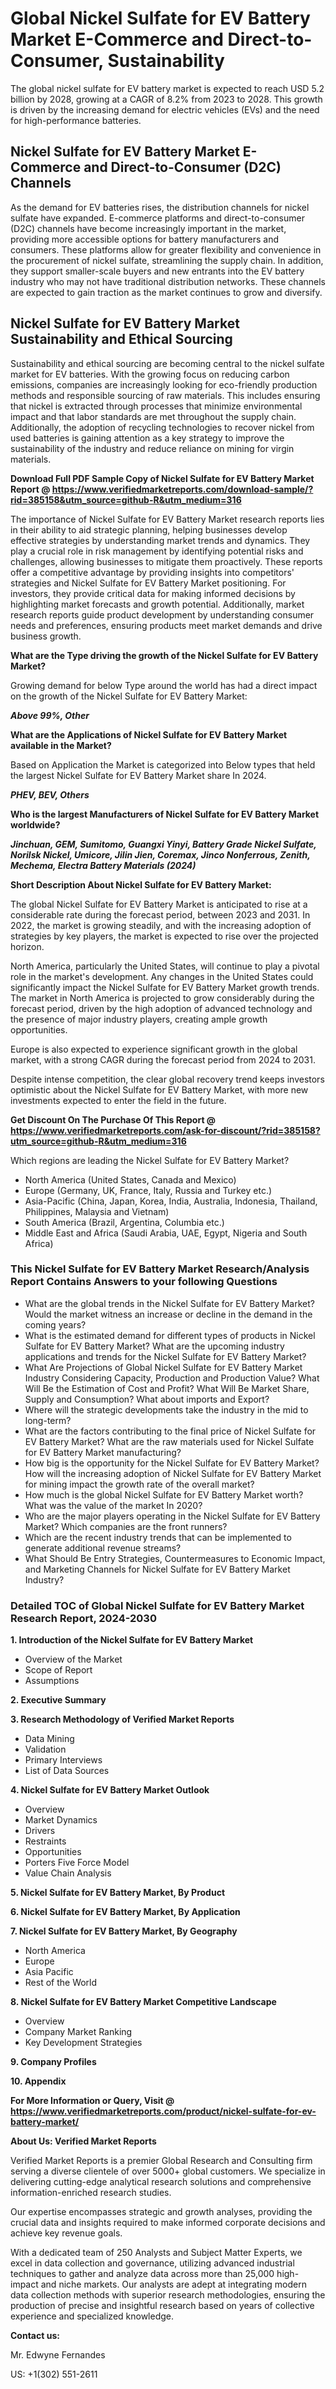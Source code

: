 <h1>Global Nickel Sulfate for EV Battery Market E-Commerce and Direct-to-Consumer, Sustainability</h1><p class=""><p>The global nickel sulfate for EV battery market is expected to reach USD 5.2 billion by 2028, growing at a CAGR of 8.2% from 2023 to 2028. This growth is driven by the increasing demand for electric vehicles (EVs) and the need for high-performance batteries.</p><h2>Nickel Sulfate for EV Battery Market E-Commerce and Direct-to-Consumer (D2C) Channels</h2><p>As the demand for EV batteries rises, the distribution channels for nickel sulfate have expanded. E-commerce platforms and direct-to-consumer (D2C) channels have become increasingly important in the market, providing more accessible options for battery manufacturers and consumers. These platforms allow for greater flexibility and convenience in the procurement of nickel sulfate, streamlining the supply chain. In addition, they support smaller-scale buyers and new entrants into the EV battery industry who may not have traditional distribution networks. These channels are expected to gain traction as the market continues to grow and diversify.</p><h2>Nickel Sulfate for EV Battery Market Sustainability and Ethical Sourcing</h2><p>Sustainability and ethical sourcing are becoming central to the nickel sulfate market for EV batteries. With the growing focus on reducing carbon emissions, companies are increasingly looking for eco-friendly production methods and responsible sourcing of raw materials. This includes ensuring that nickel is extracted through processes that minimize environmental impact and that labor standards are met throughout the supply chain. Additionally, the adoption of recycling technologies to recover nickel from used batteries is gaining attention as a key strategy to improve the sustainability of the industry and reduce reliance on mining for virgin materials.</p></p><p class=""><strong>Download Full PDF Sample Copy of Nickel Sulfate for EV Battery Market Report @ <a href="https://www.verifiedmarketreports.com/download-sample/?rid=385158&utm_source=github-R&utm_medium=316" target="_blank">https://www.verifiedmarketreports.com/download-sample/?rid=385158&utm_source=github-R&utm_medium=316</a></strong></p><p>The importance of&nbsp;Nickel Sulfate for EV Battery Market research reports lies in their ability to aid strategic planning, helping businesses develop effective strategies by understanding market trends and dynamics. They play a crucial role in risk management by identifying potential risks and challenges, allowing businesses to mitigate them proactively. These reports offer a competitive advantage by providing insights into competitors' strategies and Nickel Sulfate for EV Battery Market positioning. For investors, they provide critical data for making informed decisions by highlighting market forecasts and growth potential. Additionally, market research reports guide product development by understanding consumer needs and preferences, ensuring products meet market demands and drive business growth.</p><p><strong>What are the&nbsp;Type driving the growth of the Nickel Sulfate for EV Battery Market?</strong></p><p id="" class="">Growing demand for below Type around the world has had a direct impact on the growth of the Nickel Sulfate for EV Battery Market:</p><p class=""><em><strong>Above 99%, Other</strong></em></p><p class=""><strong>What are the&nbsp;Applications&nbsp;of Nickel Sulfate for EV Battery Market available in the Market?</strong></p><p id="" class="">Based on Application the Market is categorized into Below types that held the largest Nickel Sulfate for EV Battery Market share In 2024.</p><p class=""><em><strong>PHEV, BEV, Others</strong></em></p><p class=""><strong>Who is the largest Manufacturers of Nickel Sulfate for EV Battery Market worldwide?</strong></p><p><em><strong>Jinchuan, GEM, Sumitomo, Guangxi Yinyi, Battery Grade Nickel Sulfate, Norilsk Nickel, Umicore, Jilin Jien, Coremax, Jinco Nonferrous, Zenith, Mechema, Electra Battery Materials (2024)</strong></em></p><p id="" class=""><strong>Short Description About Nickel Sulfate for EV Battery Market:</strong></p><p>The global Nickel Sulfate for EV Battery Market is anticipated to rise at a considerable rate during the forecast period, between 2023 and 2031. In 2022, the market is growing steadily, and with the increasing adoption of strategies by key players, the market is expected to rise over the projected horizon.</p><p>North America, particularly the United States, will continue to play a pivotal role in the market's development. Any changes in the United States could significantly impact the Nickel Sulfate for EV Battery Market growth trends. The market in North America is projected to grow considerably during the forecast period, driven by the high adoption of advanced technology and the presence of major industry players, creating ample growth opportunities.</p><p>Europe is also expected to experience significant growth in the global market, with a strong CAGR during the forecast period from 2024 to 2031.</p><p>Despite intense competition, the clear global recovery trend keeps investors optimistic about the Nickel Sulfate for EV Battery Market, with more new investments expected to enter the field in the future.</p><p id="" class=""><strong>Get Discount On The Purchase Of This Report @ <a href="https://www.verifiedmarketreports.com/ask-for-discount/?rid=385158?utm_source=github-R&utm_medium=316" target="_blank">https://www.verifiedmarketreports.com/ask-for-discount/?rid=385158?utm_source=github-R&utm_medium=316</a></strong></p><p class="">Which regions are leading the Nickel Sulfate for EV Battery Market?</p><ul><li>North America (United States, Canada and Mexico)</li><li>Europe (Germany, UK, France, Italy, Russia and Turkey etc.)</li><li>Asia-Pacific (China, Japan, Korea, India, Australia, Indonesia, Thailand, Philippines, Malaysia and Vietnam)</li><li>South America (Brazil, Argentina, Columbia etc.)</li><li>Middle East and Africa (Saudi Arabia, UAE, Egypt, Nigeria and South Africa)</li></ul><h3 id="" class="">This Nickel Sulfate for EV Battery Market Research/Analysis Report Contains Answers to your following Questions</h3><ul><li>What are the global trends in the Nickel Sulfate for EV Battery Market? Would the market witness an increase or decline in the demand in the coming years?</li><li>What is the estimated demand for different types of products in Nickel Sulfate for EV Battery Market? What are the upcoming industry applications and trends for the Nickel Sulfate for EV Battery Market?</li><li>What Are Projections of Global Nickel Sulfate for EV Battery Market Industry Considering Capacity, Production and Production Value? What Will Be the Estimation of Cost and Profit? What Will Be Market Share, Supply and Consumption? What about imports and Export?</li><li>Where will the strategic developments take the industry in the mid to long-term?</li><li>What are the factors contributing to the final price of Nickel Sulfate for EV Battery Market? What are the raw materials used for Nickel Sulfate for EV Battery Market manufacturing?</li><li>How big is the opportunity for the Nickel Sulfate for EV Battery Market? How will the increasing adoption of Nickel Sulfate for EV Battery Market for mining impact the growth rate of the overall market?</li><li>How much is the global Nickel Sulfate for EV Battery Market worth? What was the value of the market In 2020?</li><li>Who are the major players operating in the Nickel Sulfate for EV Battery Market? Which companies are the front runners?</li><li>Which are the recent industry trends that can be implemented to generate additional revenue streams?</li><li>What Should Be Entry Strategies, Countermeasures to Economic Impact, and Marketing Channels for Nickel Sulfate for EV Battery Market Industry?</li></ul><h3 id="" class="">Detailed TOC of Global Nickel Sulfate for EV Battery Market Research Report, 2024-2030</h3><p id="" class=""><strong>1. Introduction of the Nickel Sulfate for EV Battery Market</strong></p><ul><li>Overview of the Market</li><li>Scope of Report</li><li>Assumptions</li></ul><p id="" class=""><strong>2. Executive Summary</strong></p><p id="" class=""><strong>3. Research Methodology of Verified Market Reports</strong></p><ul><li>Data Mining</li><li>Validation</li><li>Primary Interviews</li><li>List of Data Sources</li></ul><p id="" class=""><strong>4. Nickel Sulfate for EV Battery Market Outlook</strong></p><ul><li>Overview</li><li>Market Dynamics</li><li>Drivers</li><li>Restraints</li><li>Opportunities</li><li>Porters Five Force Model</li><li>Value Chain Analysis</li></ul><p id="" class=""><strong>5. Nickel Sulfate for EV Battery Market, By Product</strong></p><p id="" class=""><strong>6. Nickel Sulfate for EV Battery Market, By Application</strong></p><p id="" class=""><strong>7. Nickel Sulfate for EV Battery Market, By Geography</strong></p><ul><li>North America</li><li>Europe</li><li>Asia Pacific</li><li>Rest of the World</li></ul><p id="" class=""><strong>8. Nickel Sulfate for EV Battery Market Competitive Landscape</strong></p><ul><li>Overview</li><li>Company Market Ranking</li><li>Key Development Strategies</li></ul><p id="" class=""><strong>9. Company Profiles</strong></p><p id="" class=""><strong>10. Appendix</strong></p><p id="" class=""><strong>For More Information or Query, Visit @ <a href="https://www.verifiedmarketreports.com/product/nickel-sulfate-for-ev-battery-market/" target="_blank">https://www.verifiedmarketreports.com/product/nickel-sulfate-for-ev-battery-market/</a></strong></p><p id="" class=""><strong>About Us: Verified Market Reports</strong></p><p id="" class="">Verified Market Reports is a premier Global Research and Consulting firm serving a diverse clientele of over 5000+ global customers. We specialize in delivering cutting-edge analytical research solutions and comprehensive information-enriched research studies.</p><p id="" class="">Our expertise encompasses strategic and growth analyses, providing the crucial data and insights required to make informed corporate decisions and achieve key revenue goals.</p><p id="" class="">With a dedicated team of 250 Analysts and Subject Matter Experts, we excel in data collection and governance, utilizing advanced industrial techniques to gather and analyze data across more than 25,000 high-impact and niche markets. Our analysts are adept at integrating modern data collection methods with superior research methodologies, ensuring the production of precise and insightful research based on years of collective experience and specialized knowledge.</p><p id="" class=""><strong>Contact us:</strong></p><p id="" class="">Mr. Edwyne Fernandes</p><p id="" class="">US: +1(302) 551-2611</p>